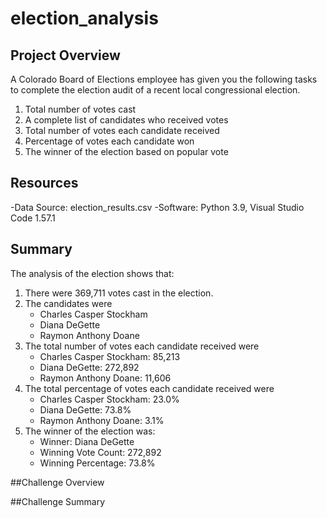 # election_analysis

## Project Overview
A Colorado Board of Elections employee has given you the following tasks to complete the election audit of a recent local congressional election.

1. Total number of votes cast
2. A complete list of candidates who received votes
3. Total number of votes each candidate received
4. Percentage of votes each candidate won
5. The winner of the election based on popular vote


## Resources
-Data Source: election_results.csv
-Software: Python 3.9, Visual Studio Code 1.57.1

## Summary
The analysis of the election shows that:

1. There were 369,711 votes cast in the election. 
2. The candidates were 
	- Charles Casper Stockham
	- Diana DeGette
	- Raymon Anthony Doane
3. The total number of votes each candidate received were
	- Charles Casper Stockham: 85,213
	- Diana DeGette: 272,892
	- Raymon Anthony Doane: 11,606
4. The total percentage of votes each candidate received were
	- Charles Casper Stockham: 23.0%
	- Diana DeGette: 73.8%
	- Raymon Anthony Doane: 3.1%
5. The winner of the election was:
	- Winner: Diana DeGette
	- Winning Vote Count: 272,892
	- Winning Percentage: 73.8%
	
##Challenge Overview

##Challenge Summary
